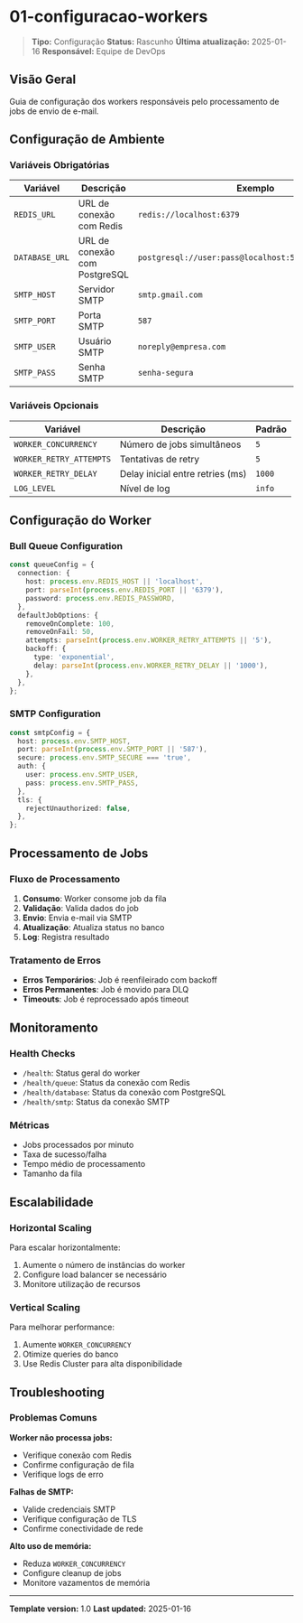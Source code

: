 # 01-configuracao-workers

> **Tipo:** Configuração
> **Status:** Rascunho
> **Última atualização:** 2025-01-16
> **Responsável:** Equipe de DevOps

## Visão Geral

Guia de configuração dos workers responsáveis pelo processamento de jobs de envio de e-mail.

## Configuração de Ambiente

### Variáveis Obrigatórias

| Variável | Descrição | Exemplo |
|----------|-----------|---------|
| `REDIS_URL` | URL de conexão com Redis | `redis://localhost:6379` |
| `DATABASE_URL` | URL de conexão com PostgreSQL | `postgresql://user:pass@localhost:5432/email_gateway` |
| `SMTP_HOST` | Servidor SMTP | `smtp.gmail.com` |
| `SMTP_PORT` | Porta SMTP | `587` |
| `SMTP_USER` | Usuário SMTP | `noreply@empresa.com` |
| `SMTP_PASS` | Senha SMTP | `senha-segura` |

### Variáveis Opcionais

| Variável | Descrição | Padrão |
|----------|-----------|--------|
| `WORKER_CONCURRENCY` | Número de jobs simultâneos | `5` |
| `WORKER_RETRY_ATTEMPTS` | Tentativas de retry | `5` |
| `WORKER_RETRY_DELAY` | Delay inicial entre retries (ms) | `1000` |
| `LOG_LEVEL` | Nível de log | `info` |

## Configuração do Worker

### Bull Queue Configuration

```typescript
const queueConfig = {
  connection: {
    host: process.env.REDIS_HOST || 'localhost',
    port: parseInt(process.env.REDIS_PORT || '6379'),
    password: process.env.REDIS_PASSWORD,
  },
  defaultJobOptions: {
    removeOnComplete: 100,
    removeOnFail: 50,
    attempts: parseInt(process.env.WORKER_RETRY_ATTEMPTS || '5'),
    backoff: {
      type: 'exponential',
      delay: parseInt(process.env.WORKER_RETRY_DELAY || '1000'),
    },
  },
};
```

### SMTP Configuration

```typescript
const smtpConfig = {
  host: process.env.SMTP_HOST,
  port: parseInt(process.env.SMTP_PORT || '587'),
  secure: process.env.SMTP_SECURE === 'true',
  auth: {
    user: process.env.SMTP_USER,
    pass: process.env.SMTP_PASS,
  },
  tls: {
    rejectUnauthorized: false,
  },
};
```

## Processamento de Jobs

### Fluxo de Processamento

1. **Consumo**: Worker consome job da fila
2. **Validação**: Valida dados do job
3. **Envio**: Envia e-mail via SMTP
4. **Atualização**: Atualiza status no banco
5. **Log**: Registra resultado

### Tratamento de Erros

- **Erros Temporários**: Job é reenfileirado com backoff
- **Erros Permanentes**: Job é movido para DLQ
- **Timeouts**: Job é reprocessado após timeout

## Monitoramento

### Health Checks

- `/health`: Status geral do worker
- `/health/queue`: Status da conexão com Redis
- `/health/database`: Status da conexão com PostgreSQL
- `/health/smtp`: Status da conexão SMTP

### Métricas

- Jobs processados por minuto
- Taxa de sucesso/falha
- Tempo médio de processamento
- Tamanho da fila

## Escalabilidade

### Horizontal Scaling

Para escalar horizontalmente:

1. Aumente o número de instâncias do worker
2. Configure load balancer se necessário
3. Monitore utilização de recursos

### Vertical Scaling

Para melhorar performance:

1. Aumente `WORKER_CONCURRENCY`
2. Otimize queries do banco
3. Use Redis Cluster para alta disponibilidade

## Troubleshooting

### Problemas Comuns

**Worker não processa jobs:**

- Verifique conexão com Redis
- Confirme configuração de fila
- Verifique logs de erro

**Falhas de SMTP:**

- Valide credenciais SMTP
- Verifique configuração de TLS
- Confirme conectividade de rede

**Alto uso de memória:**

- Reduza `WORKER_CONCURRENCY`
- Configure cleanup de jobs
- Monitore vazamentos de memória

---

**Template version:** 1.0
**Last updated:** 2025-01-16
